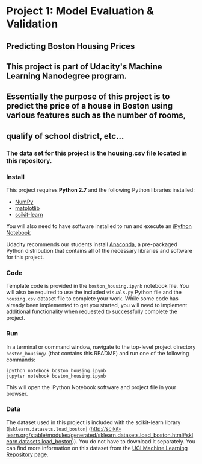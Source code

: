 # Project 1: Model Evaluation & Validation
## Predicting Boston Housing Prices
## This project is part of Udacity's Machine Learning Nanodegree program.
## Essentially the purpose of this project is to predict the price of a house in Boston using various features such as the number of rooms,


## qualify of school district, etc...

### The data set for this project is the housing.csv file located in this repository.

### Install

This project requires **Python 2.7** and the following Python libraries installed:

- [NumPy](http://www.numpy.org/)
- [matplotlib](http://matplotlib.org/)
- [scikit-learn](http://scikit-learn.org/stable/)


You will also need to have software installed to run and execute an [iPython Notebook](http://ipython.org/notebook.html)

Udacity recommends our students install [Anaconda](https://www.continuum.io/downloads), a pre-packaged Python distribution that contains all of the necessary libraries and software for this project. 

### Code

Template code is provided in the `boston_housing.ipynb` notebook file.
You will also be required to use the included `visuals.py` Python file
and the `housing.csv` dataset file to complete your work.
While some code has already been implemented to get you started,
you will need to implement additional functionality when requested to successfully complete the project.

### Run

In a terminal or command window, navigate to the top-level project directory `boston_housing/` (that contains this README) and run one of the following commands:

```ipython notebook boston_housing.ipynb```  
```jupyter notebook boston_housing.ipynb```

This will open the iPython Notebook software and project file in your browser.

### Data

The dataset used in this project is included
with the scikit-learn library ([`sklearn.datasets.load_boston`]
    (http://scikit-learn.org/stable/modules/generated/sklearn.datasets.load_boston.html#sklearn.datasets.load_boston)).
     You do not have to download it separately.
     You can find more information on this dataset from the
     [UCI Machine Learning Repository](https://archive.ics.uci.edu/ml/datasets/Housing) page.
